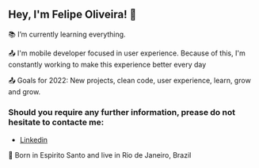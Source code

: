 ## Hey, I'm Felipe Oliveira! 👋

:books: I’m currently learning everything. <br>

:outbox_tray: I'm mobile developer focused in user experience. Because of this, I'm constantly working to make this experience better every day <br>

:outbox_tray: Goals for 2022: New projects, clean code, user experience, learn, grow and grow. <br>

### Should you require any further information, prease do not hesitate to contacte me:
- <a href="https://www.linkedin.com/in/fdocs/" target="_blank">Linkedin</a> <img src="https://raw.githubusercontent.com/TheDudeThatCode/TheDudeThatCode/db8f1cbd38ac0ae2a08f36f961096dbd59a02393/Assets/Linkedin.svg" height="15" width="15"> 

:house_with_garden: Born in Espirito Santo and live in Rio de Janeiro, Brazil <br>

